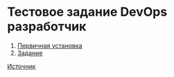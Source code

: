 # Тестовое задание DevOps разработчик

1. [Первичная установка](docs/project_install.md)
1. [Задание](docs/assignment.md)

[Источник](https://github.com/smenateam/assignments/tree/c202bd7d774ec12b038afd37471f4a7a06fbe0f6/devops)
